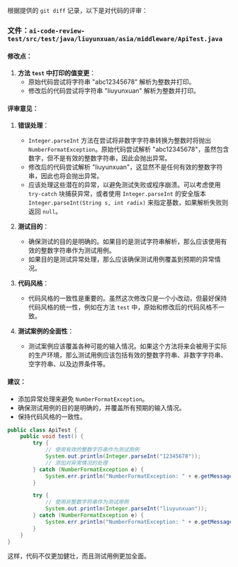 根据提供的 `git diff` 记录，以下是对代码的评审：

### 文件：`ai-code-review-test/src/test/java/liuyunxuan/asia/middleware/ApiTest.java`

#### 修改点：

1. **方法 `test` 中打印的值变更**：
   - 原始代码尝试将字符串 "abc12345678" 解析为整数并打印。
   - 修改后的代码尝试将字符串 "liuyunxuan" 解析为整数并打印。

#### 评审意见：

1. **错误处理**：
   - `Integer.parseInt` 方法在尝试将非数字字符串转换为整数时将抛出 `NumberFormatException`。原始代码尝试解析 "abc12345678"，虽然包含数字，但不是有效的整数字符串，因此会抛出异常。
   - 修改后的代码尝试解析 "liuyunxuan"，这显然不是任何有效的整数字符串，因此也将会抛出异常。
   - 应该处理这些潜在的异常，以避免测试失败或程序崩溃。可以考虑使用 `try-catch` 块捕获异常，或者使用 `Integer.parseInt` 的安全版本 `Integer.parseInt(String s, int radix)` 来指定基数，如果解析失败则返回 `null`。

2. **测试目的**：
   - 确保测试的目的是明确的。如果目的是测试字符串解析，那么应该使用有效的整数字符串作为测试用例。
   - 如果目的是测试异常处理，那么应该确保测试用例覆盖到预期的异常情况。

3. **代码风格**：
   - 代码风格的一致性是重要的。虽然这次修改只是一个小改动，但最好保持代码风格的统一性，例如在方法 `test` 中，原始和修改后的代码风格不一致。

4. **测试案例的全面性**：
   - 测试案例应该覆盖各种可能的输入情况。如果这个方法将来会被用于实际的生产环境，那么测试用例应该包括有效的整数字符串、非数字字符串、空字符串、以及边界条件等。

#### 建议：

- 添加异常处理来避免 `NumberFormatException`。
- 确保测试用例的目的是明确的，并覆盖所有预期的输入情况。
- 保持代码风格的一致性。

```java
public class ApiTest {
    public void test() {
        try {
            // 使用有效的整数字符串作为测试用例
            System.out.println(Integer.parseInt("12345678"));
            // 添加对异常情况的处理
        } catch (NumberFormatException e) {
            System.err.println("NumberFormatException: " + e.getMessage());
        }

        try {
            // 使用非整数字符串作为测试用例
            System.out.println(Integer.parseInt("liuyunxuan"));
        } catch (NumberFormatException e) {
            System.err.println("NumberFormatException: " + e.getMessage());
        }
    }
}
```

这样，代码不仅更加健壮，而且测试用例更加全面。